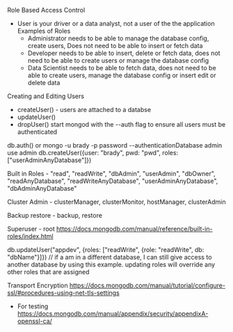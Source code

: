 Role Based Access Control
- User is your driver or a data analyst, not a user of the the application
Examples of Roles
    - Administrator needs to be able to manage the database config, create users, Does not need to be able to insert or fetch data
    - Developer needs to be able to insert, delete or fetch data, does not need to be able to create users or manage the database config
    - Data Scientist needs to be able to fetch data, does not need to be able to create users, manage the database config or insert edit or delete data

Creating and Editing Users
- createUser() - users are attached to a databse
- updateUser()
- dropUser()
start mongod with the --auth flag to ensure all users must be authenticated

db.auth() or mongo -u brady -p password --authenticationDatabase admin
use admin
db.createUser({user: "brady", pwd: "pwd", roles: ["userAdminAnyDatabase"]})

Built in Roles - "read", "readWrite", "dbAdmin", "userAdmin", "dbOwner", "readAnyDatabase", "readWriteAnyDatabase", "userAdminAnyDatabase", "dbAdminAnyDatabase"

Cluster Admin - clusterManager, clusterMonitor, hostManager, clusterAdmin

Backup restore - backup, restore

Superuser - root
https://docs.mongodb.com/manual/reference/built-in-roles/index.html 

db.updateUser("appdev", {roles: ["readWrite", {role: "readWrite", db: "dbName"}]}) // if a am in a different database, I can still give access to another database by using this example. updating roles will override any other roles that are assigned

Transport Encryption
https://docs.mongodb.com/manual/tutorial/configure-ssl/#procedures-using-net-tls-settings
 - For testing https://docs.mongodb.com/manual/appendix/security/appendixA-openssl-ca/ 